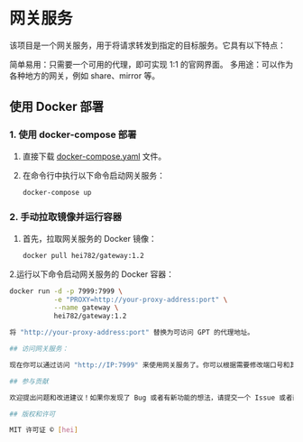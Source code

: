# 网关服务

该项目是一个网关服务，用于将请求转发到指定的目标服务。它具有以下特点：

简单易用：只需要一个可用的代理，即可实现 1:1 的官网界面。
多用途：可以作为各种地方的网关，例如 share、mirror 等。

## 使用 Docker 部署

### 1. 使用 docker-compose 部署

1. 直接下载 [docker-compose.yaml](link-to-your-docker-compose-file) 文件。

2. 在命令行中执行以下命令启动网关服务：

   ```bash
   docker-compose up
   
### 2. 手动拉取镜像并运行容器

1. 首先，拉取网关服务的 Docker 镜像：

   ```bash
   docker pull hei782/gateway:1.2
   
2.运行以下命令启动网关服务的 Docker 容器：

```bash
docker run -d -p 7999:7999 \
           -e "PROXY=http://your-proxy-address:port" \
           --name gateway \
           hei782/gateway:1.2

将 "http://your-proxy-address:port" 替换为可访问 GPT 的代理地址。

## 访问网关服务：

现在你可以通过访问 "http://IP:7999" 来使用网关服务了。你可以根据需要修改端口号和其他配置。

## 参与贡献

欢迎提出问题和改进建议！如果你发现了 Bug 或者有新功能的想法，请提交一个 Issue 或者直接发起一个 Pull Request。

## 版权和许可

MIT 许可证 © [hei]
